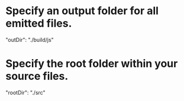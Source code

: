 # Specify an output folder for all emitted files.

"outDir": "./build/js"

# Specify the root folder within your source files.

"rootDir": "./src"
